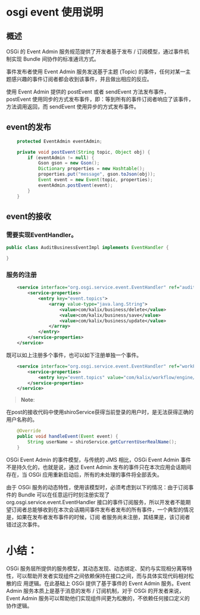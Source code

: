 # osgi event 使用说明

## 概述

OSGi 的 Event Admin 服务规范提供了开发者基于发布 / 订阅模型，通过事件机制实现 Bundle 间协作的标准通讯方式。

事件发布者使用 Event Admin 服务发送基于主题 (Topic) 的事件，任何对某一主题感兴趣的事件订阅者都会收到该事件，并且做出相应的反应。

使用 Event Admin 提供的 postEvent 或者 sendEvent 方法发布事件，postEvent 使用同步的方式发布事件，即：等到所有的事件订阅者响应了该事件，方法调用返回，而 sendEvent 使用异步的方式发布事件。

## event的发布

```java
    protected EventAdmin eventAdmin;

    private void postEvent(String topic, Object obj) {
        if (eventAdmin != null) {
            Gson gson = new Gson();
            Dictionary properties = new Hashtable();
            properties.put("message", gson.toJson(obj));
            Event event = new Event(topic, properties);
            eventAdmin.postEvent(event);
        }
    }
```

## event的接收

### 需要实现EventHandler。

```java
public class AuditBusinessEventImpl implements EventHandler {

}
```

### 服务的注册

```xml
    <service interface="org.osgi.service.event.EventHandler" ref="auditBusinessEventImpl">
        <service-properties>
            <entry key="event.topics">
                <array value-type="java.lang.String">
                    <value>com/kalix/business/delete</value>
                    <value>com/kalix/business/save</value>
                    <value>com/kalix/business/update</value>
                </array>
            </entry>
        </service-properties>
    </service>
```

既可以如上注册多个事件，也可以如下注册单独一个事件。

```xml
    <service interface="org.osgi.service.event.EventHandler" ref="workFlowMessageEventImpl">
        <service-properties>
            <entry key="event.topics" value="com/kalix/workflow/engine/message"/>
        </service-properties>
    </service>
```

> **Note**:

在post的接收代码中使用shiroService获得当前登录的用户时，是无法获得正确的用户名称的。

```java
    @Override
    public void handleEvent(Event event) {
        String userName = shiroService.getCurrentUserRealName();
    }
```

OSGi Event Admin 的事件模型，与传统的 JMS 相比，OSGi Event Admin 事件不是持久化的，也就是说，通过 Event Admin 发布的事件只在本次应用会话期间存在，当 OSGi 应用重新启动后，所有的未处理的事件将全部丢失。

由于 OSGi 服务的动态特性，使用该模型时，必须考虑到以下的情况：由于订阅事件的 Bundle 可以在任意运行时刻注册实现了 org.osgi.service.event.EventHandler 接口的事件订阅服务，所以开发者不能期望订阅者总能够收到在本次会话期间事件发布者发布的所有事件，一个典型的情况是，如果在发布者发布事件的时候，订阅 者服务尚未注册，其结果是，该订阅者错过这次事件。

# 小结：
OSGi 服务层所提供的服务模型，其动态发现、动态绑定、契约与实现相分离等特性，可以帮助开发者实现组件之间依赖保持在接口之间，而与具体实现代码相对松散的应 用逻辑。在此基础上 OSGi 提供了基于事件的 Event Admin 服务。Event Admin 服务本质上是基于消息的发布 / 订阅机制，对于 OSGi 的开发者来说，Event Admin 服务可以帮助他们实现组件间更为松散的，不依赖任何接口定义的协作逻辑。